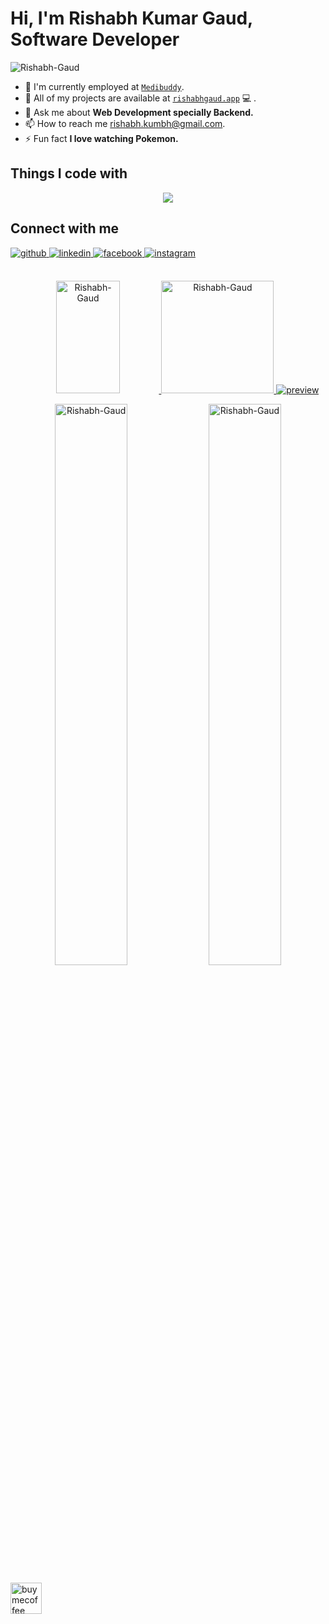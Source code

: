 <!-- <div align="center">
  <img src="https://user-images.githubusercontent.com/42115530/92640221-9728ca00-f2fa-11ea-8994-c72b26e937de.gif" align="center"/>
</div> -->

# Hi, I'm Rishabh Kumar Gaud, Software Developer
<!-- <p align="center"> 
  Visitors count<br>
  <img src="https://profile-counter.glitch.me/mustafiz04/count.svg" />
</p> -->
<p align="left"> <img src="https://komarev.com/ghpvc/?username=Rishabh-Gaud" alt="Rishabh-Gaud" /> </p>
<!-- - 🤔 I'm looking for help with in form of contributions to my [`Startup`](https://codesthaan.com/). -->
<!-- - 📝 I regulary write articles on [`medium`](https://codesthaan.com/blog/). -->

- 🔭 I'm currently employed at [`Medibuddy`](https://www.medibuddy.in/).
- 👨‍ All of my projects are available at [`rishabhgaud.app`](https://rishabhgaud.vercel.app) 💻 .
- 💬 Ask me about **Web Development specially Backend.**
- 📫 How to reach me rishabh.kumbh@gmail.com.
- ⚡ Fun fact **I love watching Pokemon.**

## Things I code with
<p align="center">
  <a href="https://skillicons.dev">
    <img src="https://skillicons.dev/icons?i=javascript,ts,nodejs,express,nestjs,nextjs,react,tailwind,python,materialui,postgres,mysql,mongodb,redis,docker,aws,git,github,bash,linux,vercel,vim" />
  </a>
</p>

## Connect with me
<div>
  <a href="https://github.com/Rishabh-Gaud" target="_blank">
    <img src=https://img.shields.io/badge/github-%2324292e.svg?&style=for-the-badge&logo=github&logoColor=white alt=github style="margin-bottom: 5px;" />
  </a>
  <a href="https://www.linkedin.com/in/rishabhgaud7800/" target="_blank">
    <img src=https://img.shields.io/badge/linkedin-%231E77B5.svg?&style=for-the-badge&logo=linkedin&logoColor=white alt=linkedin style="margin-bottom: 5px;" />
  </a>
  <a href="https://twitter.com/GaudRishabh" target="_blank">
    <img src=https://img.shields.io/badge/twitter-%232E87FB.svg?&style=for-the-badge&logo=twitter&logoColor=white alt=facebook style="margin-bottom: 5px;" />
  </a>
<a href="https://instagram.com/riishabhgaud" target="_blank">
    <img src=https://img.shields.io/badge/instagram-%23000000.svg?&style=for-the-badge&logo=instagram&logoColor=white alt=instagram style="margin-bottom: 5px;" />

</div> 

<br>
<p align ="center">
  <img height="180em"  src="https://github-profile-summary-cards.vercel.app/api/cards/profile-details?username=Rishabh-Gaud&theme=default" alt="Rishabh-Gaud" width="45%"/>
  <img height="180em"  src="https://github-profile-summary-cards.vercel.app/api/cards/productive-time?username=Rishabh-Gaud&theme=default" alt="Rishabh-Gaud"/>
  <a href="https://drive.google.com/file/d/1vXIBkfQTC4L9hGXE7raU-hnskxzgF1zn/view"><img src="https://i.ibb.co/h2B3Zbx/preview.png" alt="preview" border="0"></a>
</p>  
<p align ="center">
  <img src="https://github-readme-stats.vercel.app/api?username=Rishabh-Gaud&show_icons=true&locale=en" alt="Rishabh-Gaud" alt="Rishabh-Gaud" width="48%" /> 
   <img src ="https://github-readme-streak-stats.herokuapp.com?user=Rishabh-Gaud" alt="Rishabh-Gaud" width="48%"/>
  
</a> 
</p>




<a href="https://www.buymeacoffee.com/rishabh781K" target="_blank">
    <img height=50px src=https://img.shields.io/badge/Buy_Me_A_Coffee-FFDD00?style=for-the-badge&logo=buy-me-a-coffee&logoColor=black alt=buymecoffee style="margin-bottom: 5px;" />
</a>
